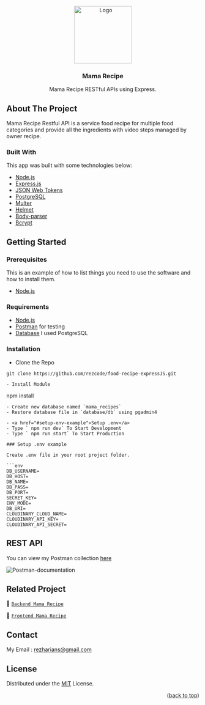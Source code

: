 
<div id="top"></div>

<!-- PROJECT LOGO -->
<br />
<div align="center">
  <a href="https://github.com/taufik17/alamanak">
    <img src="https://res.cloudinary.com/dbpfwb5ok/image/upload/v1659148545/portofolio/recipe/2_kpnvj7.png" alt="Logo" width="150px">
  </a>

  <h3 align="center">Mama Recipe</h3>

  <p align="center">
    Mama Recipe RESTful APIs using Express.
    <br />
</div>

<!-- ABOUT THE PROJECT -->
## About The Project
Mama Recipe Restful API is a service food recipe for multiple food categories and provide all the ingredients with video steps managed by owner recipe.

### Built With
This app was built with some technologies below:
- [Node.js](https://nodejs.org/en/)
- [Express.js](https://expressjs.com/)
- [JSON Web Tokens](https://jwt.io/)
- [PostgreSQL](https://www.postgresql.org/)
- [Multer](https://www.npmjs.com/package/multer)
- [Helmet](https://www.npmjs.com/package/helmet)
- [Body-parser](https://www.npmjs.com/package/body-parser)
- [Bcrypt](https://www.npmjs.com/package/bcrypt)

<!-- GETTING STARTED -->
## Getting Started

### Prerequisites

This is an example of how to list things you need to use the software and how to install them.

* [Node.js](https://nodejs.org/en/download/)

### Requirements
* [Node.js](https://nodejs.org/en/)
* [Postman](https://www.getpostman.com/) for testing
* [Database](https://www.postgresql.org/) I used PostgreSQL

### Installation

- Clone the Repo
```
git clone https://github.com/rezcode/food-recipe-expressJS.git
```

```
- Install Module
```
npm install
```
- Create new database named `mama_recipes`
- Restore database file in `database/db` using pgadmin4

- <a href="#setup-env-example">Setup .env</a>
- Type ` npm run dev` To Start Development
- Type ` npm run start` To Start Production

### Setup .env example

Create .env file in your root project folder.

```env
DB_USERNAME=
DB_HOST=
DB_NAME=
DB_PASS=
DB_PORT=
SECRET_KEY=
ENV_MODE=
DB_URI=
CLOUDINARY_CLOUD_NAME=
CLOUDINARY_API_KEY=
CLOUDINARY_API_SECRET=
```


## REST API

You can view my Postman collection [here](https://documenter.getpostman.com/view/21471690/VV51taEf)
</br>

<img src="https://res.cloudinary.com/dll4afml9/image/upload/v1662476868/screenshots/Screen_Shot_2022-09-06_at_23.06.49_y2fhb8.png" alt="Postman-documentation">

## Related Project
:rocket: [`Backend Mama Recipe`](https://github.com/rezcode/food-recipe-expressJS.git)

:rocket: [`Frontend Mama Recipe`](https://github.com/rezcode/food-recipe-reactjs.git)

## Contact

My Email : rezharians@gmail.com

## License
Distributed under the [MIT](/LICENSE) License.

<p align="right">(<a href="#top">back to top</a>)</p>
